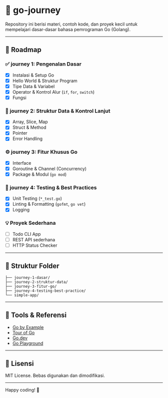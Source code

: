 # 🚀 go-journey

Repository ini berisi materi, contoh kode, dan proyek kecil untuk mempelajari dasar-dasar bahasa pemrograman Go (Golang).

---

## 🧭 Roadmap

### ✅ journey 1: Pengenalan Dasar
- [x] Instalasi & Setup Go
- [x] Hello World & Struktur Program
- [x] Tipe Data & Variabel
- [x] Operator & Kontrol Alur (`if`, `for`, `switch`)
- [x] Fungsi

### 🔁 journey 2: Struktur Data & Kontrol Lanjut
- [x] Array, Slice, Map
- [x] Struct & Method
- [x] Pointer
- [x] Error Handling

### ⚙️ journey 3: Fitur Khusus Go
- [x] Interface
- [x] Goroutine & Channel (Concurrency)
- [x] Package & Modul (`go mod`)

### 🧪 journey 4: Testing & Best Practices
- [x] Unit Testing (`*_test.go`)
- [x] Linting & Formatting (`gofmt`, `go vet`)
- [x] Logging

### 💡 Proyek Sederhana
- [ ] Todo CLI App
- [ ] REST API sederhana
- [ ] HTTP Status Checker

---

## 📂 Struktur Folder
```hcl
├── journey-1-dasar/
├── journey-2-struktur-data/
├── journey-3-fitur-go/
├── journey-4-testing-best-practice/
└── simple-app/
```

---

## 🧰 Tools & Referensi
- [Go by Example](https://gobyexample.com/)
- [Tour of Go](https://tour.golang.org/)
- [Go.dev](https://go.dev/)
- [Go Playground](https://play.golang.org/)

---

## 📜 Lisensi
MIT License. Bebas digunakan dan dimodifikasi.

---

Happy coding! 🚀
